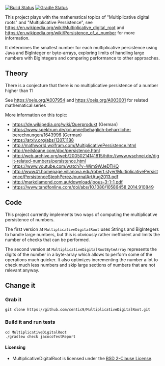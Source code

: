 [![Build Status](https://travis-ci.org/centic9/MultiplicativeDigitalRoot.svg)](https://travis-ci.org/centic9/MultiplicativeDigitalRoot) 
[![Gradle Status](https://gradleupdate.appspot.com/centic9/MultiplicativeDigitalRoot/status.svg?branch=master)](https://gradleupdate.appspot.com/centic9/MultiplicativeDigitalRoot/status)

This project plays with the mathematical topics of "Multiplicative digital roots" and 
"Multiplicative Persistence", see https://en.wikipedia.org/wiki/Multiplicative_digital_root and 
https://en.wikipedia.org/wiki/Persistence_of_a_number for more information.

It determines the smallest number for each multiplicative persistence using Java and BigInteger or byte-arrays, 
exploring limits of handling large numbers with BigIntegers and comparing performance to other approaches.

## Theory

There is a conjecture that there is no multiplicative persistence of a number higher than 11

See https://oeis.org/A007954 and https://oeis.org/A003001 for related mathematical series

More information on this topic:
* https://de.wikipedia.org/wiki/Querprodukt (German)
* https://www.spektrum.de/kolumne/behaglich-beharrliche-berechnungen/1643996 (German)
* https://arxiv.org/abs/1307.1188
* http://mathworld.wolfram.com/MultiplicativePersistence.html
* http://neilsloane.com/doc/persistence.html
* http://web.archive.org/web/20050214141815/http://www.wschnei.de/digit-related-numbers/persistence.html
* https://www.youtube.com/watch?v=Wim9WJeDTHQ
* http://www41.homepage.villanova.edu/robert.styer/MultiplicativePersistence/PersistenceStephPerezJournalArtAug2013.pdf
* http://markdiamond.com.au/download/joous-3-1-1.pdf
* https://www.tandfonline.com/doi/abs/10.1080/10586458.2014.910849

## Code

This project currently implements two ways of computing the multiplicative persistence of 
numbers.

The first version at `MultiplicativeDigitalRoot` uses Strings and BigIntegers to handle large numbers, but this is
obviously rather inefficient and limits the number of checks that can be performed.

The second version at `MultiplicativeDigitalRootByteArray` represents the digits of the number in a byte-array which
allows to perform some of the operations much quicker. It also optimizes incrementing the number a lot to check
much less numbers and skip large sections of numbers that are not relevant anyway.

## Change it

### Grab it

    git clone https://github.com/centic9/MultiplicativeDigitalRoot.git

### Build it and run tests

    cd MultiplicativeDigitalRoot
    ./gradlew check jacocoTestReport

#### Licensing
* MultiplicativeDigitalRoot is licensed under the [BSD 2-Clause License].

[BSD 2-Clause License]: https://www.opensource.org/licenses/bsd-license.php
